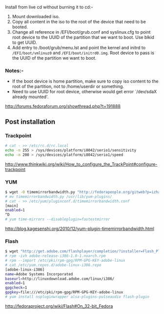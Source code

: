 Install from live cd without burning it to cd:-

1. Mount downloaded iso.
2. Copy all content in the iso to the root of the device that need to be booted.
3. Change all reference in /EFI/boot/grub.conf and syslinux.cfg to point root device to the UUID of the partition that we want to boot. Use blkid to get UUID.
4. Add entry to /boot/grub/menu.lst and point the kernel and initrd to `/EFI/boot/vmlinuz0` and `/EFI/boot/initrd0.img`. Root device to pass is the UUID of the partition we want to boot.

### Notes:-
* If the boot device is home partition, make sure to copy iso content to the root of the partition, not to /home/userdir or something.
* Need to use UUID for root device, otherwise would get error `/dev/sdaX already mounted'.

http://forums.fedoraforum.org/showthread.php?t=191888

## Post installation
### Trackpoint
```bash
# cat - >> /etc/rc.d/rc.local
echo -n 255 > /sys/devices/platform/i8042/serio1/sensitivity 
echo -n 200 > /sys/devices/platform/i8042/serio1/speed
```
http://www.thinkwiki.org/wiki/How_to_configure_the_TrackPoint#configure-trackpoint

### YUM
```bash
$ wget -O timemirrorbandwidth.py "http://fedorapeople.org/gitweb?p=izhar/public_git/hack-patches.git;a=blob_plain;f=yum-plugin-timemirrorbandwidth/timemirrorbandwidth.py"
# mv timemirrorbandwidth.py /usr/lib/yum-plugins/
# cat - >> /etc/yum/pluginconf.d/timemirrorbandwidth.conf
[main]
enabled=1
^D
# yum time-mirrors --disableplugin=fastestmirror
```
http://blog.kagesenshi.org/2010/12/yum-plugin-timemirrorbandwidth.html

### Flash

```bash
$ wget "http://get.adobe.com/flashplayer/completion/?installer=Flash_Player_10.1_for_Linux_%28YUM%29"
# rpm -ivh adobe-release-i386-1.0-1.noarch.rpm
# rpm --import /etc/pki/rpm-gpg/RPM-GPG-KEY-adobe-linux
# cat /etc/yum.repos.d/adobe-linux-i386.repo 
[adobe-linux-i386]
name=Adobe Systems Incorporated
baseurl=http://linuxdownload.adobe.com/linux/i386/
enabled=1
gpgcheck=1
gpgkey=file:///etc/pki/rpm-gpg/RPM-GPG-KEY-adobe-linux
# yum install nspluginwrapper alsa-plugins-pulseaudio flash-plugin
```
http://fedoraproject.org/wiki/Flash#On_32-bit_Fedora